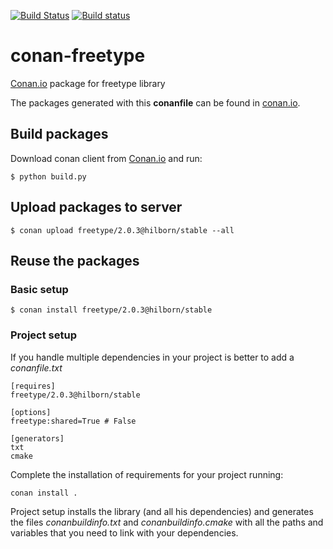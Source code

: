 [![Build Status](https://travis-ci.org/sixten-hilborn/conan-freetype.svg?branch=release/2.6.3)](https://travis-ci.org/sixten-hilborn/conan-freetype)
[![Build status](https://ci.appveyor.com/api/projects/status/3ojrl9s1umgr09jw?svg=true)](https://ci.appveyor.com/project/sixten-hilborn/conan-freetype)

# conan-freetype

[Conan.io](https://conan.io) package for freetype library

The packages generated with this **conanfile** can be found in [conan.io](https://conan.io/source/freetype/2.6.3/hilborn/stable).

## Build packages

Download conan client from [Conan.io](https://conan.io) and run:

    $ python build.py

## Upload packages to server

    $ conan upload freetype/2.0.3@hilborn/stable --all
    
## Reuse the packages

### Basic setup

    $ conan install freetype/2.0.3@hilborn/stable
    
### Project setup

If you handle multiple dependencies in your project is better to add a *conanfile.txt*
    
    [requires]
    freetype/2.0.3@hilborn/stable

    [options]
    freetype:shared=True # False
    
    [generators]
    txt
    cmake

Complete the installation of requirements for your project running:</small></span>

    conan install .

Project setup installs the library (and all his dependencies) and generates the files *conanbuildinfo.txt* and *conanbuildinfo.cmake* with all the paths and variables that you need to link with your dependencies.

